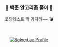 <div align=center>

### 🌲 백준 알고리즘 풀이 🌷
코딩테스트 딱 기다려~~ 💣

  <br>
  
[![Solved.ac Profile](http://mazassumnida.wtf/api/v2/generate_badge?boj=hj3175791)](https://solved.ac/hj3175791/)

</div>
